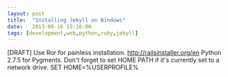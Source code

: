 ```yaml
---
layout: post
title:  "Installing Jekyll on Windows"
date:   2013-06-16 15:16:00
tags: [development,web,python,ruby,jekyll]
---
```


[DRAFT]
Use Ror for painless installation. http://railsinstaller.org/en
Python 2.7.5 for Pygments.
Don't forget to set HOME PATH if it's currently set to a network drive. SET HOME=%USERPROFILE%